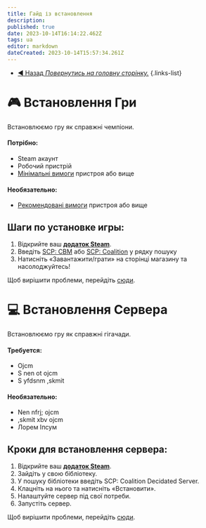 ```yaml
---
title: Гайд із встановлення
description: 
published: true
date: 2023-10-14T16:14:22.462Z
tags: ua
editor: markdown
dateCreated: 2023-10-14T15:57:34.261Z
---
```


- [:arrow_backward: Назад *Повернутись на головну сторінку.*](/uk/home)
{.links-list}
# :video_game: Встановлення Гри
Встановлюємо гру як справжні чемпіони.
#### **Потрібно**:
- Steam акаунт
- Робочий пристрій
- [Мінімальні вимоги](/uk/install/requirements) пристроя або вище

#### **Необязательно**:
- [Рекомендовані вимоги](/uk/install/requirements) пристроя або вище

## Шаги по установке игры:
1. Відкрийте ваш [**додаток Steam**](https://store.steampowered.com/about/).
2. Введіть [SCP: CBM](https://store.steampowered.com/app/1782380/SCP_Containment_Breach_Multiplayer/) або [SCP: Coalition](https://wiki.scpcbm.com) у рядку пошуку
3. Натисніть «Завантажити/грати» на сторінці магазину та насолоджуйтесь!

Щоб вирішити проблеми, перейдіть [сюди](/uk/home).

# :computer: Встановлення Сервера
Встановлюємо гру як справжні гігачади.
#### **Требуется**:
- Ojcm
- S nen ot ojcm
- S yfdsnm ,skmit
#### **Необязательно**:
- Nen nfrj; ojcm
- ,skmit xbv ojcm
- Лорем Іпсум

## Кроки для встановлення сервера:
1. Відкрийте ваш [**додаток Steam**](https://store.steampowered.com/about/).
2. Зайдіть у свою бібліотеку.
3. У пошуку бібліотеки введіть SCP: Coalition Decidated Server.
4. Клацніть на нього та натисніть «Встановити».
5. Налаштуйте сервер під свої потреби.
6. Запустіть сервер.

Щоб вирішити проблеми, перейдіть [сюди](/uk/home).